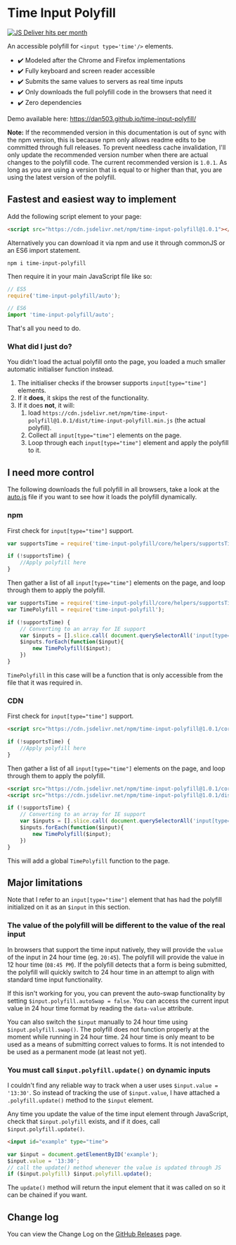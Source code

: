 # Time Input Polyfill

[![JS Deliver hits per month](https://data.jsdelivr.com/v1/package/npm/time-input-polyfill/badge)](https://www.jsdelivr.com/package/npm/time-input-polyfill)

An accessible polyfill for `<input type='time'/>` elements.

- ✔️ Modeled after the Chrome and Firefox implementations
- ✔️ Fully keyboard and screen reader accessible
- ✔️ Submits the same values to servers as real time inputs
- ✔️ Only downloads the full polyfill code in the browsers that need it
- ✔️ Zero dependencies

Demo available here: https://dan503.github.io/time-input-polyfill/

**Note:** If the recommended version in this documentation is out of sync with the npm version, this is because npm only allows readme edits to be committed through full releases. To prevent needless cache invalidation, I'll only update the recommended version number when there are actual changes to the polyfill code. The current recommended version is `1.0.1`. As long as you are using a version that is equal to or higher than that, you are using the latest version of the polyfill.

## Fastest and easiest way to implement

Add the following script element to your page:

```html
<script src="https://cdn.jsdelivr.net/npm/time-input-polyfill@1.0.1"></script>
```

Alternatively you can download it via npm and use it through commonJS or an ES6 import statement.

```
npm i time-input-polyfill
```

Then require it in your main JavaScript file like so:

```js
// ES5
require('time-input-polyfill/auto');

// ES6
import 'time-input-polyfill/auto';
```

That's all you need to do.

### What did I just do?

You didn't load the actual polyfill onto the page, you loaded a much smaller automatic initialiser function instead.

1. The initialiser checks if the browser supports `input[type="time"]` elements.
2. If it **does**, it skips the rest of the functionality.
3. If it does **not**, it will:
	1. load `https://cdn.jsdelivr.net/npm/time-input-polyfill@1.0.1/dist/time-input-polyfill.min.js` (the actual polyfill).
	2. Collect all `input[type="time"]` elements on the page.
	3. Loop through each `input[type="time"]` element and apply the polyfill to it.


## I need more control

The following downloads the full polyfill in all browsers, take a look at the [auto.js](https://github.com/Dan503/time-input-polyfill/blob/master/auto.js) file if you want to see how it loads the polyfill dynamically.

### npm

First check for `input[type="time"]` support.

```js
var supportsTime = require('time-input-polyfill/core/helpers/supportsTime');

if (!supportsTime) {
	//Apply polyfill here
}
```

Then gather a list of all `input[type="time"]` elements on the page, and loop through them to apply the polyfill.

```js
var supportsTime = require('time-input-polyfill/core/helpers/supportsTime');
var TimePolyfill = require('time-input-polyfill');

if (!supportsTime) {
	// Converting to an array for IE support
	var $inputs = [].slice.call( document.querySelectorAll('input[type="time"]') );
	$inputs.forEach(function($input){
		new TimePolyfill($input);
	})
}
```

`TimePolyfill` in this case will be a function that is only accessible from the file that it was required in.

### CDN

First check for `input[type="time"]` support.

```html
<script src="https://cdn.jsdelivr.net/npm/time-input-polyfill@1.0.1/core/helpers/supportsTime.js"></script>
```
```js
if (!supportsTime) {
	//Apply polyfill here
}
```

Then gather a list of all `input[type="time"]` elements on the page, and loop through them to apply the polyfill.

```html
<script src="https://cdn.jsdelivr.net/npm/time-input-polyfill@1.0.1/core/helpers/supportsTime.js"></script>
<script src="https://cdn.jsdelivr.net/npm/time-input-polyfill@1.0.1/dist/time-input-polyfill.min.js"></script>
```
```js
if (!supportsTime) {
	// Converting to an array for IE support
	var $inputs = [].slice.call( document.querySelectorAll('input[type="time"]') );
	$inputs.forEach(function($input){
		new TimePolyfill($input);
	})
}
```

This will add a global `TimePolyfill` function to the page.

## Major limitations

Note that I refer to an `input[type="time"]` element that has had the polyfill initialized on it as an `$input` in this section.

### The value of the polyfill will be different to the value of the real input

In browsers that support the time input natively, they will provide the `value` of the input in 24 hour time (eg. `20:45`). The polyfill will provide the value in 12 hour time (`08:45 PM`). If the polyfill detects that a form is being submitted, the polyfill will quickly switch to 24 hour time in an attempt to align with standard time input functionality.

If this isn't working for you, you can prevent the auto-swap functionality by setting `$input.polyfill.autoSwap = false`. You can access the current input value in 24 hour time format by reading the `data-value` attribute.

You can also switch the `$input` manually to 24 hour time using `$input.polyfill.swap()`. The polyfill does not function properly at the moment while running in 24 hour time. 24 hour time is only meant to be used as a means of submitting correct values to forms. It is not intended to be used as a permanent mode (at least not yet).

### You must call `$input.polyfill.update()` on dynamic inputs

I couldn't find any reliable way to track when a user uses `$input.value = '13:30'`. So instead of tracking the use of `$input.value`, I have attached a `.polyfill.update()` method to the `$input` element.

Any time you update the value of the time input element through JavaScript, check that `$input.polyfill` exists, and if it does, call `$input.polyfill.update()`.

```html
<input id="example" type="time">
```
```js
var $input = document.getElementByID('example');
$input.value = '13:30';
// call the update() method whenever the value is updated through JS
if ($input.polyfill) $input.polyfill.update();
```

The `update()` method will return the input element that it was called on so it can be chained if you want.

## Change log

You can view the Change Log on the [GitHub Releases](https://github.com/Dan503/time-input-polyfill/releases) page.
